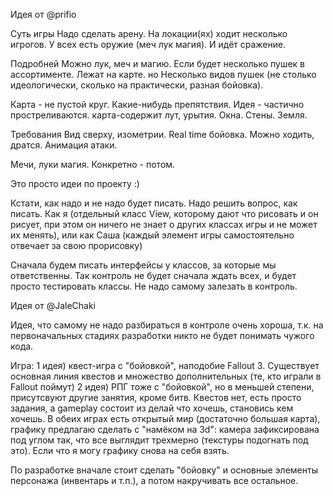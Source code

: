 Идея от @prifio

Суть игры
Надо сделать арену. На локации(ях) ходит несколько игрогов. У всех есть оружие (меч лук магия). И идёт сражение.

Подробней
Можно лук, меч и магию. Если будет несколько пушек в ассортименте. Лежат на карте. но Несколько видов пушек (не столько идеологически, сколько на практически, разная бойовка).

Карта - не пустой круг. Какие-нибудь препятствия. Идея - частично простреливаются.
карта-содержит лут, урытия. Окна. Стены. Земля. 

Требования
Вид сверху, изометрии. Real time бойовка. Можно ходить, дратся. Анимация атаки.

Мечи, луки магия. Конкретно - потом.





Это просто идеи по проекту :)


Кстати, как надо и не надо будет писать.
Надо решить вопрос, как писать. Как я (отдельный класс View, которому дают что рисовать и он рисует, при этом он ничего не знает о других классах игры 
и не может их менять), или как Саша (каждый элемент игры самостоятельно отвечает за свою прорисовку)

Сначала будем писать интерфейсы у классов, за которые мы ответственны. Так контроль не будет сначала ждать всех, и будет просто тестировать классы. Не надо самому залезать в контроль.


Идея от @JaleChaki

Идея, что самому не надо разбираться в контроле очень хороша, т.к. на первоначальных стадиях разработки никто не будет понимать чужого кода.

Игра: 
	1 идея) квест-игра с "бойовкой", наподобие Fallout 3. Существует основная линия квестов и множество дополнительных (те, кто играли в Fallout поймут)
	2 идея) РПГ тоже с "бойовкой", но в меньшей степени, присутсвуют другие занятия, кроме битв. Квестов нет, есть просто задания, а gameplay состоит из
делай что хочешь, становись кем хочешь.
	В обеих играх есть открытый мир (достаточно большая карта), графику предлагаю сделать с "намёком на 3d": камера зафиксирована под углом так, что
все выглядит трехмерно (текстуры подогнать под это). Если что я могу графику снова на себя взять.

По разработке вначале стоит сделать "бойовку" и основные элементы персонажа (инвентарь и т.п.), а потом накручивать все остальное.
